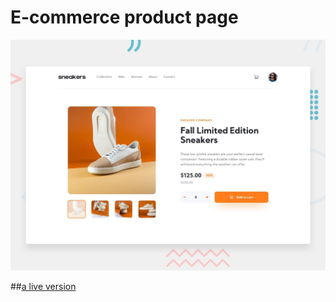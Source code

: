#  E-commerce product page

![Design preview for the E-commerce product page coding challenge](./design/desktop-preview.jpg)



##<a href="https://ahmed-e-commerce-product-page.netlify.app/">a live version</a>

